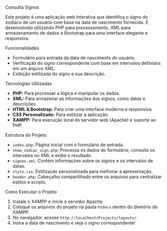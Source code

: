 Consulta Signos

Este projeto é uma aplicação web interativa que identifica o signo do zodíaco de um usuário com base na data de nascimento fornecida. É desenvolvido utilizando PHP para processamento, XML para armazenamento de dados e Bootstrap para uma interface elegante e responsiva.

Funcionalidades
- Formulário para entrada da data de nascimento do usuário.
- Verificação do signo correspondente com base em intervalos definidos em um arquivo XML.
- Exibição estilizada do signo e sua descrição.

Tecnologias Utilizadas
- **PHP:** Para processar a lógica e manipular os dados.
- **XML:** Para armazenar as informações dos signos, como datas e descrições.
- **HTML & Bootstrap:** Para criar uma interface moderna e responsiva.
- **CSS Personalizado:** Para estilizar a aplicação.
- **XAMPP:** Para execução local do servidor web (Apache) e suporte ao PHP.

Estrutura do Projeto
- `index.php`: Página inicial com o formulário de entrada.
- `show_zodiac_sign.php`: Processa os dados do formulário, consulta os intervalos no XML e exibe o resultado.
- `signos.xml`: Contém informações sobre os signos e os intervalos de datas.
- `style.css`: Estilização personalizada para melhorar a apresentação.
- `header.php`: Cabeçalho compartilhado entre os arquivos para centralizar estilos e scripts.

Como Executar o Projeto
1. Instale o XAMPP e inicie o servidor Apache.
2. Coloque os arquivos do projeto na pasta `htdocs` dentro do diretório do XAMPP.
3. No navegador, acesse `http://localhost/Projects/layouts/`.
4. Insira a data de nascimento e veja o signo correspondente!
